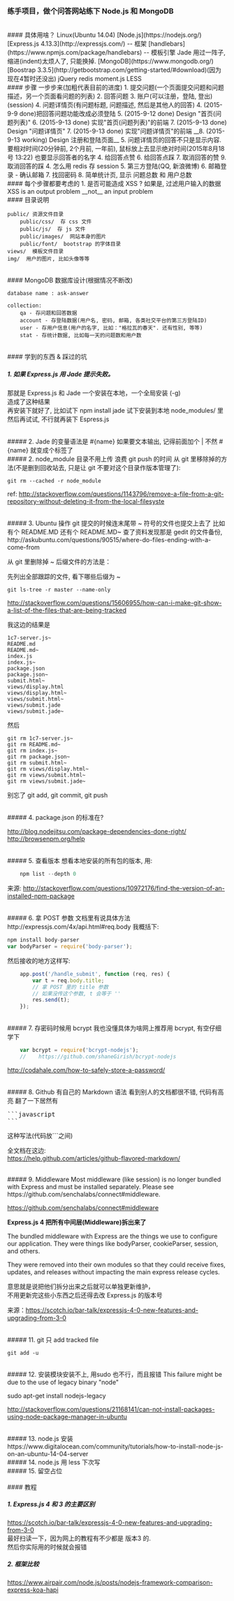 ### 练手项目，做个问答网站练下 Node.js 和 MongoDB  

<br>
#### 具体用啥？
Linux(Ubuntu 14.04)  
[Node.js](https://nodejs.org/)  
[Express.js 4.13.3](http://expressjs.com/) -- 框架  
[handlebars](https://www.npmjs.com/package/handlebars) -- 模板引擎  
Jade 用过一阵子, 缩进(indent)太烦人了, 只能换掉.  
[MongoDB](https://www.mongodb.org/)  
[Boostrap 3.3.5](http://getbootstrap.com/getting-started/#download)(因为现在4暂时还没出)  
jQuery  
redis  
moment.js  
LESS  


<br>
#### 步骤
一步步来(加粗代表目前的进度)  
1. 提交问题(一个页面提交问题和问题描述，另一个页面看问题的列表)  
2. 回答问题  
3. 账户(可以注册，登陆, 登出)(session)  
4. 问题详情页(有问题标题, 问题描述, 然后是其他人的回答)  
4. (2015-9-9 done)把回答问题功能改成必须登陆  
5. (2015-9-12 done) Design "首页(问题列表)"  
6. (2015-9-13 done) 实现"首页(问题列表)"的前端  
7. (2015-9-13 done) Design "问题详情页"  
7. (2015-9-13 done) 实现"问题详情页"的前端  
__8. (2015-9-13 working) Design 注册和登陆页面__  
5. 问题详情页的回答不只是显示内容.   
要相对时间(20分钟前, 2个月前, 一年前),  
鼠标放上去显示绝对时间(2015年8月18号 13:22)  
也要显示回答者的名字  
4. 给回答点赞  
6. 给回答点踩  
7. 取消回答的赞  
9. 取消回答的踩  
4. 怎么用 redis 存 session
5. 第三方登陆(QQ, 新浪微博)  
6. 邮箱登录 - 确认邮箱  
7. 找回密码  
8. 简单统计页, 显示 问题总数 和 用户总数  


<br>
#### 每个步骤都要考虑的
1. 是否可能造成 XSS ?  
如果是, 过滤用户输入的数据  
XSS is an output problem __not__ an input problem  



<br>
#### 目录说明

    public/ 资源文件目录  
        public/css/  存 css 文件
        public/js/  存 js 文件
        public/images/  网站本身的图片  
        public/font/  bootstrap 的字体目录 
    views/  模板文件目录  
    img/  用户的图片, 比如头像等等  


<br>
#### MongoDB 数据库设计(根据情况不断改)

    database name : ask-answer  

    collection:  
        qa - 存问题和回答数据  
        account - 存登陆数据(用户名, 密码, 邮箱, 各类社交平台的第三方登陆ID)  
        user - 存用户信息(用户的名字, 比如："格拉瓦的春天". 还有性别, 等等)  
        stat - 存统计数据, 比如每一天的问题数和用户数  



<br>
#### 学到的东西 & 踩过的坑

##### 1. 如果 Express.js 用 Jade 提示失败。  
那就是 Express.js 和 Jade 一个安装在本地，一个全局安装 (-g)  
造成了这种结果  
再安装下就好了, 比如试下 npm install jade 试下安装到本地 node_modules/ 里  
然后再试试, 不行就再装下 Espress.js

<br>
##### 2. Jade 的变量语法是 #{name}  
如果要文本输出, 记得前面加个 |  
不然 #{name} 就变成个标签了  


<br>
##### 2. node_module 目录不用上传  
浪费 git push 的时间  
从 git 里移除掉的方法(不是删到回收站去, 只是让 git 不要对这个目录作版本管理了):  

    git rm --cached -r node_module  

ref: http://stackoverflow.com/questions/1143796/remove-a-file-from-a-git-repository-without-deleting-it-from-the-local-filesyste

<br>
##### 3. Ubuntu 操作 git 提交的时候连末尾带 ~ 符号的文件也提交上去了
比如有个 README.MD  还有个 README.MD~
查了资料发现那是 gedit 的文件备份, 
http://askubuntu.com/questions/90515/where-do-files-ending-with-a-come-from

从 git 里删除掉  ~ 后缀文件的方法是：

先列出全部跟踪的文件, 看下哪些后缀为 ~

    git ls-tree -r master --name-only
    
http://stackoverflow.com/questions/15606955/how-can-i-make-git-show-a-list-of-the-files-that-are-being-tracked

我这边的结果是


    1c7-server.js~
    README.md
    README.md~
    index.js
    index.js~
    package.json
    package.json~
    submit.html~
    views/display.html
    views/display.html~
    views/submit.html~
    views/submit.jade
    views/submit.jade~


然后
  
    git rm 1c7-server.js~
    git rm README.md~
    git rm index.js~
    git rm package.json~
    git rm submit.html~
    git rm views/display.html~
    git rm views/submit.html~
    git rm views/submit.jade~


别忘了 git add, git commit, git push

<br>
##### 4. package.json 的标准在?

http://blog.nodejitsu.com/package-dependencies-done-right/  
http://browsenpm.org/help  


<br>
##### 5. 查看版本
想看本地安装的所有包的版本, 用:

```javascript
    npm list --depth 0
```

来源: http://stackoverflow.com/questions/10972176/find-the-version-of-an-installed-npm-package  

<br>
##### 6. 拿 POST 参数
文档里有说具体方法  
http://expressjs.com/4x/api.html#req.body  
我概括下:  

```javascript
npm install body-parser  
var bodyParser = require('body-parser');  
```

然后接收的地方这样写:

```javascript
    app.post('/handle_submit', function (req, res) {
        var t = req.body.title;
        // 拿 POST 里的 title 参数
        // 如果没传这个参数, t 会等于 ''
        res.send(t);
    });
```

<br>
##### 7. 存密码时候用 bcrypt
我也没懂具体为啥网上推荐用 bcrypt, 有空仔细学下  

```javascript
    var bcrypt = require('bcrypt-nodejs');  
    //    https://github.com/shaneGirish/bcrypt-nodejs  
```


http://codahale.com/how-to-safely-store-a-password/  


<br>
##### 8. Github 有自己的 Markdown 语法
看到别人的文档都很不错, 代码有高亮  
翻了一下居然有  
<pre>
```javascript
```
</pre>
这种写法(代码放```之间)  

全文档在这边:  
https://help.github.com/articles/github-flavored-markdown/  


<br>
##### 9. Middleware
Most middleware (like session) is no longer bundled with Express and must be installed separately. Please see https://github.com/senchalabs/connect#middleware.

https://github.com/senchalabs/connect#middleware

__Express.js 4 把所有中间层(Middleware)拆出来了__

The bundled middleware with Express are the things we use to configure our application. They were things like bodyParser, cookieParser, session, and others.

They were removed into their own modules so that they could receive fixes, updates, and releases without impacting the main express release cycles.  

意思就是说把他们拆分出来之后就可以单独更新维护，  
不用更新完这些小东西之后还得去改 Express.js 的版本号  

来源：https://scotch.io/bar-talk/expressjs-4-0-new-features-and-upgrading-from-3-0


<br>
##### 11. git 只 add tracked file

    git add -u

<br>
##### 12. 安装模块安装不上, 用sudo 也不行，而且报错  
This failure might be due to the use of legacy binary "node"  

  sudo apt-get install nodejs-legacy

http://stackoverflow.com/questions/21168141/can-not-install-packages-using-node-package-manager-in-ubuntu  


<br>
##### 13. node.js 安装  
https://www.digitalocean.com/community/tutorials/how-to-install-node-js-on-an-ubuntu-14-04-server

<br>
##### 14. node.js 用 less
下次写

<br>
##### 15. 留空占位



<br/>
<br/>
#### 教程

##### 1. Express.js 4 和 3 的主要区别  
https://scotch.io/bar-talk/expressjs-4-0-new-features-and-upgrading-from-3-0  
最好扫读一下，因为网上的教程有不少都是 版本3 的.  
然后你实际用的时候就会报错  

##### 2. 框架比较
https://www.airpair.com/node.js/posts/nodejs-framework-comparison-express-koa-hapi























